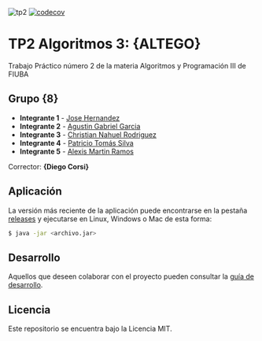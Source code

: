 ![tp2](https://github.com/christiangit-uba/algo3_tp2/actions/workflows/build.yml/badge.svg) [![codecov](https://codecov.io/gh/christiangit-uba/algo3_tp2/branch/master/graph/badge.svg)](https://codecov.io/gh/christiangit-uba/algo3_tp2)

# TP2 Algoritmos 3: {ALTEGO} 

Trabajo Práctico número 2 de la materia Algoritmos y Programación III de FIUBA

## Grupo {8}

* **Integrante 1** - [Jose Hernandez](https://github.com/jghm96)
* **Integrante 2** - [Agustin Gabriel Garcia](https://github.com/agusgar409)
* **Integrante 3** - [Christian Nahuel Rodriguez](https://github.com/christiangit-uba)
* **Integrante 4** - [Patricio Tomás Silva](https://github.com/lTomaas)
* **Integrante 5** - [Alexis Martin Ramos](https://github.com/Alexis094)

Corrector: **{Diego Corsi}**

## Aplicación

La versión más reciente de la aplicación puede encontrarse en la pestaña [releases](https://github.com/christiangit-uba/algo3_tp2/releases/latest) y ejecutarse en Linux, Windows o Mac de esta forma:

```bash
$ java -jar <archivo.jar>
```

## Desarrollo

Aquellos que deseen colaborar con el proyecto pueden consultar la [guía de desarrollo](./docs/Desarrollo.md).

## Licencia

Este repositorio se encuentra bajo la Licencia MIT.


